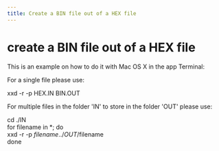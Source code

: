 ```yaml
---
title: Create a BIN file out of a HEX file
---
```

# create a BIN file out of a HEX file  
This is an example on how to do it with Mac OS X in the app Terminal:  
  
For a single file please use:  
  
xxd -r -p HEX.IN BIN.OUT  
  
For multiple files in the folder 'IN' to store in the folder 'OUT' please use:  
  
cd ./IN  
for filename in *; do  
xxd -r -p $filename ../OUT/$filename  
done  
